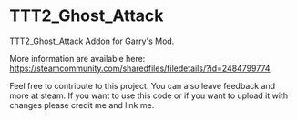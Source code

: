 # TTT2_Ghost_Attack

TTT2_Ghost_Attack Addon for Garry's Mod.

More information are available here: 
https://steamcommunity.com/sharedfiles/filedetails/?id=2484799774

Feel free to contribute to this project. You can also leave feedback and more at steam. 
If you want to use this code or if you want to upload it with changes please credit me and link me.
